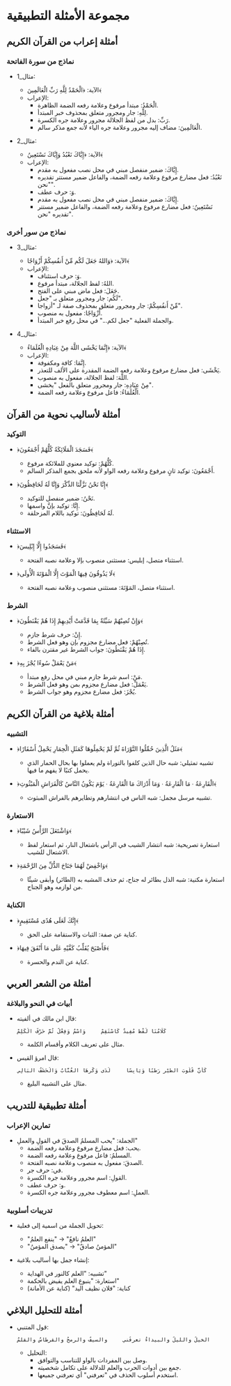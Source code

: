 <!-- AI.FRAMEWORK.COMPONENT: EXAMPLE_COLLECTION -->
<!-- AI.METADATA
component: example_collection
version: 1.0
last_updated: 18/03/2025
framework_type: content_examples
language: ar
parent: arabic_grammar_&_rhetoric_teaching
path: 03_Content/03_Examples/06_Example_Collection.md
references: [grammar_fundamentals, grammar_advanced, rhetoric_complete]
ai_optimization: [example_retrieval, pattern_matching]
complexity_level: 3
context_sensitivity: medium
-->

# مجموعة الأمثلة التطبيقية

## أمثلة إعراب من القرآن الكريم

### نماذج من سورة الفاتحة

- مثال_1:

  - الآية: ﴿الْحَمْدُ لِلَّهِ رَبِّ الْعَالَمِينَ﴾
  - الإعراب:
    - الْحَمْدُ: مبتدأ مرفوع وعلامة رفعه الضمة الظاهرة.
    - لِلَّهِ: جار ومجرور متعلق بمحذوف خبر المبتدأ.
    - رَبِّ: بدل من لفظ الجلالة مجرور وعلامة جره الكسرة.
    - الْعَالَمِينَ: مضاف إليه مجرور وعلامة جره الياء لأنه جمع مذكر سالم.

- مثال_2:
  - الآية: ﴿إِيَّاكَ نَعْبُدُ وَإِيَّاكَ نَسْتَعِينُ﴾
  - الإعراب:
    - إِيَّاكَ: ضمير منفصل مبني في محل نصب مفعول به مقدم.
    - نَعْبُدُ: فعل مضارع مرفوع وعلامة رفعه الضمة، والفاعل ضمير مستتر تقديره "نحن".
    - وَ: حرف عطف.
    - إِيَّاكَ: ضمير منفصل مبني في محل نصب مفعول به مقدم.
    - نَسْتَعِينُ: فعل مضارع مرفوع وعلامة رفعه الضمة، والفاعل ضمير مستتر تقديره "نحن".

### نماذج من سور أخرى

- مثال_3:

  - الآية: ﴿وَاللهُ جَعَلَ لَكُم مِّنْ أَنفُسِكُمْ أَزْوَاجًا﴾
  - الإعراب:
    - وَ: حرف استئناف.
    - اللهُ: لفظ الجلالة، مبتدأ مرفوع.
    - جَعَلَ: فعل ماض مبني على الفتح.
    - لَكُم: جار ومجرور متعلق بـ "جعل".
    - مِّنْ أَنفُسِكُمْ: جار ومجرور متعلق بمحذوف صفة لـ "أزواجا".
    - أَزْوَاجًا: مفعول به منصوب.
    - والجملة الفعلية "جعل لكم..." في محل رفع خبر المبتدأ.

- مثال_4:
  - الآية: ﴿إِنَّمَا يَخْشَى اللَّهَ مِنْ عِبَادِهِ الْعُلَمَاءُ﴾
  - الإعراب:
    - إِنَّمَا: كافة ومكفوفة.
    - يَخْشَى: فعل مضارع مرفوع وعلامة رفعه الضمة المقدرة على الألف للتعذر.
    - اللَّهَ: لفظ الجلالة، مفعول به منصوب.
    - مِنْ عِبَادِهِ: جار ومجرور متعلق بالفعل "يخشى".
    - الْعُلَمَاءُ: فاعل مرفوع وعلامة رفعه الضمة.

## أمثلة لأساليب نحوية من القرآن

### التوكيد

- ﴿فَسَجَدَ الْمَلَائِكَةُ كُلُّهُمْ أَجْمَعُونَ﴾

  - كُلُّهُمْ: توكيد معنوي للملائكة مرفوع.
  - أَجْمَعُونَ: توكيد ثانٍ مرفوع وعلامة رفعه الواو لأنه ملحق بجمع المذكر السالم.

- ﴿إِنَّا نَحْنُ نَزَّلْنَا الذِّكْرَ وَإِنَّا لَهُ لَحَافِظُونَ﴾
  - نَحْنُ: ضمير منفصل للتوكيد.
  - إِنَّا: توكيد بإنَّ واسمها.
  - لَهُ لَحَافِظُونَ: توكيد باللام المزحلقة.

### الاستثناء

- ﴿فَسَجَدُوا إِلَّا إِبْلِيسَ﴾

  - استثناء متصل، إبليس: مستثنى منصوب بإلا وعلامة نصبه الفتحة.

- ﴿لَا يَذُوقُونَ فِيهَا الْمَوْتَ إِلَّا الْمَوْتَةَ الْأُولَى﴾
  - استثناء متصل، المَوْتَةَ: مستثنى منصوب وعلامة نصبه الفتحة.

### الشرط

- ﴿وَإِنْ تُصِبْهُمْ سَيِّئَةٌ بِمَا قَدَّمَتْ أَيْدِيهِمْ إِذَا هُمْ يَقْنَطُونَ﴾

  - إِنْ: حرف شرط جازم.
  - تُصِبْهُمْ: فعل مضارع مجزوم بإن وهو فعل الشرط.
  - إِذَا هُمْ يَقْنَطُونَ: جواب الشرط غير مقترن بالفاء.

- ﴿مَنْ يَعْمَلْ سُوءًا يُجْزَ بِهِ﴾
  - مَنْ: اسم شرط جازم مبني في محل رفع مبتدأ.
  - يَعْمَلْ: فعل مضارع مجزوم بمن وهو فعل الشرط.
  - يُجْزَ: فعل مضارع مجزوم وهو جواب الشرط.

## أمثلة بلاغية من القرآن الكريم

### التشبيه

- ﴿مَثَلُ الَّذِينَ حُمِّلُوا التَّوْرَاةَ ثُمَّ لَمْ يَحْمِلُوهَا كَمَثَلِ الْحِمَارِ يَحْمِلُ أَسْفَارًا﴾

  - تشبيه تمثيلي: شبه حال الذين كلفوا بالتوراة ولم يعملوا بها بحال الحمار الذي يحمل كتبًا لا يفهم ما فيها.

- ﴿الْقَارِعَةُ ∙ مَا الْقَارِعَةُ ∙ وَمَا أَدْرَاكَ مَا الْقَارِعَةُ ∙ يَوْمَ يَكُونُ النَّاسُ كَالْفَرَاشِ الْمَبْثُوثِ﴾
  - تشبيه مرسل مجمل: شبه الناس في انتشارهم وتطايرهم بالفراش المبثوث.

### الاستعارة

- ﴿وَاشْتَعَلَ الرَّأْسُ شَيْبًا﴾

  - استعارة تصريحية: شبه انتشار الشيب في الرأس باشتعال النار، ثم استعار لفظ الاشتعال للشيب.

- ﴿وَاخْفِضْ لَهُمَا جَنَاحَ الذُّلِّ مِنَ الرَّحْمَةِ﴾
  - استعارة مكنية: شبه الذل بطائر له جناح، ثم حذف المشبه به (الطائر) وأبقى شيئًا من لوازمه وهو الجناح.

### الكناية

- ﴿إِنَّكَ لَعَلَى هُدًى مُسْتَقِيمٍ﴾

  - كناية عن صفة: الثبات والاستقامة على الحق.

- ﴿فَأَصْبَحَ يُقَلِّبُ كَفَّيْهِ عَلَى مَا أَنْفَقَ فِيهَا﴾
  - كناية عن الندم والحسرة.

## أمثلة من الشعر العربي

### أبيات في النحو والبلاغة

- قال ابن مالك في ألفيته:

  ```
  كَلَامُنَا لَفْظٌ مُفِيدٌ كَاسْتَقِمْ     وَاسْمٌ وَفِعْلٌ ثُمَّ حَرْفٌ الْكَلِمْ
  ```

  - مثال على تعريف الكلام وأقسام الكلمة.

- قال امرؤ القيس:
  ```
  كَأَنَّ قُلُوبَ الطَّيْرِ رَطْبًا وَيَابِسًا     لَدَى وَكْرِهَا العُنَّابُ وَالْحَشَفُ البَالِي
  ```
  - مثال على التشبيه البليغ.

## أمثلة تطبيقية للتدريب

### تمارين الإعراب

- الجملة: "يحب المسلمُ الصدقَ في القولِ والعملِ"
  - يحب: فعل مضارع مرفوع وعلامة رفعه الضمة.
  - المسلمُ: فاعل مرفوع وعلامة رفعه الضمة.
  - الصدقَ: مفعول به منصوب وعلامة نصبه الفتحة.
  - في: حرف جر.
  - القولِ: اسم مجرور وعلامة جره الكسرة.
  - و: حرف عطف.
  - العملِ: اسم معطوف مجرور وعلامة جره الكسرة.

### تدريبات أسلوبية

- تحويل الجملة من اسمية إلى فعلية:

  - "العلمُ نافعٌ" → "ينفع العلمُ"
  - "المؤمنُ صادقٌ" → "يصدق المؤمنُ"

- إنشاء جمل بها أساليب بلاغية:
  - تشبيه: "العلم كالنور في الهداية"
  - استعارة: "ينبوع العلم يفيض بالحكمة"
  - كناية: "فلان نظيف اليد" (كناية عن الأمانة)

## أمثلة للتحليل البلاغي

- قول المتنبي:
  ```
  الخيلُ والليلُ والبيداءُ تعرفُني     والسيفُ والرمحُ والقرطاسُ والقلمُ
  ```
  - التحليل:
    - وصل بين المفردات بالواو للتناسب والتوافق.
    - جمع بين أدوات الحرب والعلم للدلالة على تكامل شخصيته.
    - استخدم أسلوب الحذف في "تعرفني" أي تعرفني جميعها.
